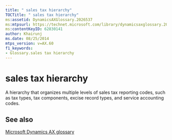```yaml
---
title: " sales tax hierarchy"
TOCTitle: " sales tax hierarchy"
ms:assetid: DynamicsAXGlossary.2026537
ms:mtpsurl: https://technet.microsoft.com/library/dynamicsaxglossary.2026537(v=AX.60)
ms:contentKeyID: 62830141
author: Khairunj
ms.date: 08/25/2014
mtps_version: v=AX.60
f1_keywords:
- Glossary.sales tax hierarchy
---
```


# sales tax hierarchy

A hierarchy that organizes multiple levels of sales tax reporting codes, such as tax types, tax components, excise record types, and service accounting codes.

## See also

[Microsoft Dynamics AX glossary](glossary/microsoft-dynamics-ax-glossary.md)

  


